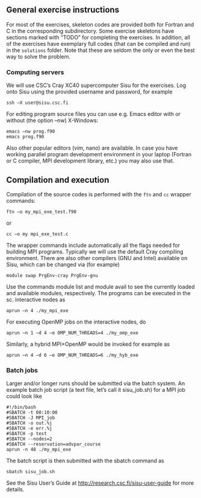 ## General exercise instructions

For most of the exercises, skeleton codes are provided both for Fortran and C
in the corresponding subdirectory. Some exercise skeletons have sections
marked with “TODO” for completing the exercises. In addition, all of the
exercises have exemplary full codes (that can be compiled and run) in the
`solutions` folder. Note that these are seldom the only or even the best way to
solve the problem.

### Computing servers
We will use CSC’s Cray XC40 supercomputer Sisu for the exercises. Log onto
Sisu using the provided username and password, for example

```
ssh –X user@sisu.csc.fi
```

For editing program source files you can use e.g. Emacs editor with or without
(the option –nw) X-Windows:

```
emacs –nw prog.f90
emacs prog.f90
```

Also other popular editors (vim, nano) are available.
In case you have working parallel program development environment in your
laptop (Fortran or C compiler, MPI development library, etc.) you may also use
that.

## Compilation and execution
Compilation of the source codes is performed with the `ftn` and `cc` wrapper
commands:
```
ftn –o my_mpi_exe_test.f90
```
or
```
cc –o my mpi_exe_test.c
```

The wrapper commands include automatically all the flags needed for building
MPI programs.
Typically we will use the default Cray compiling environment. There are also
other compilers (GNU and Intel) available on Sisu, which  can be changed via
(for example)
```
module swap PrgEnv-cray PrgEnv-gnu
```
Use the commands module list and module avail to see the currently loaded and
available modules, respectively.
The programs can be executed in the sc. interactive nodes as
```
aprun –n 4 ./my_mpi_exe
```
For executing OpenMP jobs on the interactive nodes, do
```
aprun –n 1 –d 4 –e OMP_NUM_THREADS=4 ./my_omp_exe
```
Similarly, a hybrid MPI+OpenMP would be invoked for example as
```
aprun –n 4 –d 6 –e OMP_NUM_THREADS=6 ./my_hyb_exe
```

### Batch jobs
Larger and/or longer runs should be submitted via the batch system. An example
batch job script (a text file, let’s call it sisu_job.sh) for a MPI job could
look like
```
#!/bin/bash
#SBATCH -t 00:10:00
#SBATCH -J MPI_job
#SBATCH -o out.%j
#SBATCH -e err.%j
#SBATCH -p test
#SBATCH --nodes=2
#SBATCH --reservation=advpar_course
aprun -n 48 ./my_mpi_exe
```

The batch script is then submitted with the sbatch command as
```
sbatch sisu_job.sh
```
See the Sisu User’s Guide at http://research.csc.fi/sisu-user-guide for more
details.

